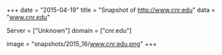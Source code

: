 
+++
date = "2015-04-19"
title = "Snapshot of http://www.cnr.edu"
data = "www.cnr.edu"

Server = ["Unknown"]
domain = ["cnr.edu"]

  image = "snapshots/2015_16/www.cnr.edu.png"
+++
#
